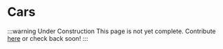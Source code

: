# Cars

:::warning Under Construction
This page is not yet complete. Contribute [here](https://github.com/creacher4/assetto-corsa-arc) or check back soon!
:::

